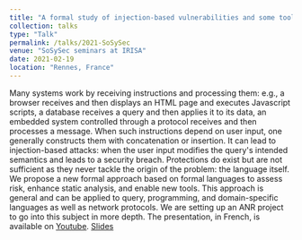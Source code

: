 ```yaml
---
title: "A formal study of injection-based vulnerabilities and some tools it will enable"
collection: talks
type: "Talk"
permalink: /talks/2021-SoSySec
venue: "SoSySec seminars at IRISA"
date: 2021-02-19
location: "Rennes, France"
---
```


Many systems work by receiving instructions and processing them: e.g., a browser receives and then displays an HTML page and executes Javascript scripts, a database receives a query and then applies it to its data, an embedded system controlled through a protocol receives and then processes a message. When such instructions depend on user input, one generally constructs them with concatenation or insertion. It can lead to injection-based attacks: when the user input modifies the query's intended semantics and leads to a security breach. Protections do exist but are not sufficient as they never tackle the origin of the problem: the language itself. We propose a new formal approach based on formal languages to assess risk, enhance static analysis, and enable new tools. This approach is general and can be applied to query, programming, and domain-specific languages as well as network protocols. We are setting up an ANR project to go into this subject in more depth. The presentation, in French, is available on [Youtube](https://youtu.be/YCjWmmeyIAw). [Slides](https://pfgimenez.github.io/files/sosysec.pdf)
